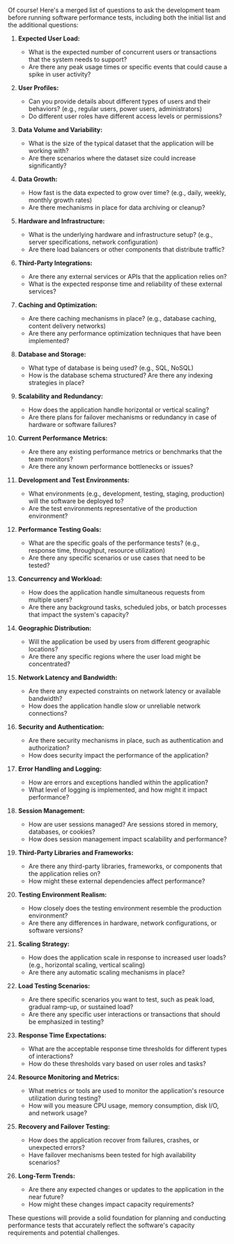 Of course! Here's a merged list of questions to ask the development team before running software performance tests, including both the initial list and the additional questions:

1. **Expected User Load:**
   - What is the expected number of concurrent users or transactions that the system needs to support?
   - Are there any peak usage times or specific events that could cause a spike in user activity?

2. **User Profiles:**
   - Can you provide details about different types of users and their behaviors? (e.g., regular users, power users, administrators)
   - Do different user roles have different access levels or permissions?

3. **Data Volume and Variability:**
   - What is the size of the typical dataset that the application will be working with?
   - Are there scenarios where the dataset size could increase significantly?

4. **Data Growth:**
   - How fast is the data expected to grow over time? (e.g., daily, weekly, monthly growth rates)
   - Are there mechanisms in place for data archiving or cleanup?

5. **Hardware and Infrastructure:**
   - What is the underlying hardware and infrastructure setup? (e.g., server specifications, network configuration)
   - Are there load balancers or other components that distribute traffic?

6. **Third-Party Integrations:**
   - Are there any external services or APIs that the application relies on?
   - What is the expected response time and reliability of these external services?

7. **Caching and Optimization:**
   - Are there caching mechanisms in place? (e.g., database caching, content delivery networks)
   - Are there any performance optimization techniques that have been implemented?

8. **Database and Storage:**
   - What type of database is being used? (e.g., SQL, NoSQL)
   - How is the database schema structured? Are there any indexing strategies in place?

9. **Scalability and Redundancy:**
   - How does the application handle horizontal or vertical scaling?
   - Are there plans for failover mechanisms or redundancy in case of hardware or software failures?

10. **Current Performance Metrics:**
    - Are there any existing performance metrics or benchmarks that the team monitors?
    - Are there any known performance bottlenecks or issues?

11. **Development and Test Environments:**
    - What environments (e.g., development, testing, staging, production) will the software be deployed to?
    - Are the test environments representative of the production environment?

12. **Performance Testing Goals:**
    - What are the specific goals of the performance tests? (e.g., response time, throughput, resource utilization)
    - Are there any specific scenarios or use cases that need to be tested?

13. **Concurrency and Workload:**
    - How does the application handle simultaneous requests from multiple users?
    - Are there any background tasks, scheduled jobs, or batch processes that impact the system's capacity?

14. **Geographic Distribution:**
    - Will the application be used by users from different geographic locations?
    - Are there any specific regions where the user load might be concentrated?

15. **Network Latency and Bandwidth:**
    - Are there any expected constraints on network latency or available bandwidth?
    - How does the application handle slow or unreliable network connections?

16. **Security and Authentication:**
    - Are there security mechanisms in place, such as authentication and authorization?
    - How does security impact the performance of the application?

17. **Error Handling and Logging:**
    - How are errors and exceptions handled within the application?
    - What level of logging is implemented, and how might it impact performance?

18. **Session Management:**
    - How are user sessions managed? Are sessions stored in memory, databases, or cookies?
    - How does session management impact scalability and performance?

19. **Third-Party Libraries and Frameworks:**
    - Are there any third-party libraries, frameworks, or components that the application relies on?
    - How might these external dependencies affect performance?

20. **Testing Environment Realism:**
    - How closely does the testing environment resemble the production environment?
    - Are there any differences in hardware, network configurations, or software versions?

21. **Scaling Strategy:**
    - How does the application scale in response to increased user loads? (e.g., horizontal scaling, vertical scaling)
    - Are there any automatic scaling mechanisms in place?

22. **Load Testing Scenarios:**
    - Are there specific scenarios you want to test, such as peak load, gradual ramp-up, or sustained load?
    - Are there any specific user interactions or transactions that should be emphasized in testing?

23. **Response Time Expectations:**
    - What are the acceptable response time thresholds for different types of interactions?
    - How do these thresholds vary based on user roles and tasks?

24. **Resource Monitoring and Metrics:**
    - What metrics or tools are used to monitor the application's resource utilization during testing?
    - How will you measure CPU usage, memory consumption, disk I/O, and network usage?

25. **Recovery and Failover Testing:**
    - How does the application recover from failures, crashes, or unexpected errors?
    - Have failover mechanisms been tested for high availability scenarios?

26. **Long-Term Trends:**
    - Are there any expected changes or updates to the application in the near future?
    - How might these changes impact capacity requirements?

These questions will provide a solid foundation for planning and conducting performance tests that accurately reflect the software's capacity requirements and potential challenges.
